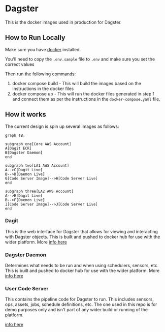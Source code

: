 # Dagster
This is the docker images used in production for Dagster. 

## How to Run Locally
Make sure you have [docker](http://www.docker.io) installed. 

You'll need to copy the `.env.sample` file to `.env` and make sure you set the correct values

Then run the following commands:

1. docker compose build - This will build the images based on the instructions in the docker files
2. docker compose up - This will run the docker files generated in step 1 and connect them as per the 
instructions in the `docker-compose.yaml` file. 

## How it works
The current design is spin up several images as follows:

```mermaid
graph TB;

subgraph one[Core AWS Account]
A[Dagit ECR]
B[Dagster Daemon]
end

subgraph two[LA1 AWS Account]
A-->C[Dagit Live]
B-->D[Daemon Live]
G[Code Server Image]-->H[Code Server Live]
end

subgraph three[LA2 AWS Account]
A-->E[Dagit Live]
B-->F[Daemon Live]
I[Code Server Image]-->J[Code Server Live]
end
```


### Dagit
This is the web interface for Dagster that allows for viewing and interacting with Dagster objects. 
This is built and pushed to docker hub for use with the wider platform. More 
[info here](https://docs.dagster.io/concepts/dagit/dagit)
### Dagster Daemon
Determines what needs to be run and when using schedulers, sensors, etc. This is built and pushed to 
docker hub for use with the wider platform. More 
[info here](https://docs.dagster.io/deployment/dagster-daemon)
### User Code Server
This contains the pipeline code for Dagster to run. This includes sensors, ops, assets, jobs, 
schedule definitions, etc. The one used in this repo is for demo purposes only and isn't part of 
any wider build or running of the platform.

[info here](https://docs.dagster.io/concepts/code-locations/workspace-files#running-your-own-grpc-server)

